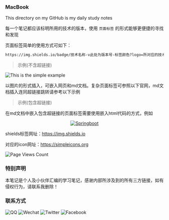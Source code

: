 ### MacBook
This directory on my GitHub is my daily study notes

每一个笔记都应该标明所用的技术的版本，使用 `页面标签` 的形式能够更便捷的寻找和发现

页面标签简单的使用方式可如下：

```txt
https://img.shields.io/badge/技术名称-v此处为版本号-标签颜色?logo=所对应的技术logo
```

> 示例(不含超链接)

![This is the simple example](https://img.shields.io/badge/MacBook-v0.1.0-blue?logo=java) 

以图片的形式插入，可嵌入网页和md文档。复杂页面标签可参照以下官网，md文档插入连同超链接跳转请参考以下示例

> 示例(包含超链接)

在md文档中嵌入包含超链接的页面标签需要使用嵌入html代码的方式，例如

<p align = "center">
    <a target="_blank" href="https://docs.spring.io/spring-boot/docs/current/api/">
    	<img src = "https://img.shields.io/badge/Springboot-v2.3.4-blue?logo=spring" alt = "Springboot"/>
    </a>
</p>

shields标签网址：https://img.shields.io

对应的icon网址：https://simpleicons.org

![Page Views Count](https://badges.toozhao.com/badges/01ETFADJ4NJFQTMEJ7DBVXXEPY/green.svg) 

### 特别声明

本笔记是个人及小伙伴汇编的学习笔记，感谢内部所涉及到的所有三方链接，如有侵权行为，请联系我删除！

### 联系方式

![QQ](https://img.shields.io/badge/QQ-2895110093-orange) ![Wechat](https://img.shields.io/badge/Wechat-T2895110093-pink) ![Twitter](https://img.shields.io/badge/Twitter-2895110093@qq.com-purple?logo=Twitter) ![Facebook](https://img.shields.io/badge/Facebook-2895110093@qq.com-purple?logo=Facebook)

